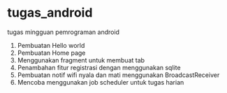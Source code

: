 # tugas_android
tugas mingguan pemrograman android

1. Pembuatan Hello world
2. Pembuatan Home page
3. Menggunakan fragment untuk membuat tab
4. Penambahan fitur registrasi dengan menggunakan sqlite
5. Pembuatan notif wifi nyala dan mati menggunakan BroadcastReceiver
6. Mencoba menggunakan job scheduler untuk tugas harian
